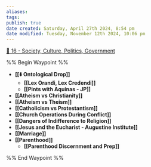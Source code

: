 ```yaml
---
aliases: 
tags: 
publish: true
date created: Saturday, April 27th 2024, 8:54 pm
date modified: Tuesday, November 12th 2024, 10:06 pm
---
```


[📁 16 - Society, Culture, Politics, Government](../📁%2016%20-%20Society,%20Culture,%20Politics,%20Government/📁%2016%20-%20Society,%20Culture,%20Politics,%20Government.md)

%% Begin Waypoint %%
- **[[⬇️ Ontological Drop]]**
	- **[[Lex Orandi, Lex Credendi]]**
	- **[[Pints with Aquinas - JP]]**
- **[[Atheism vs Christianity]]**
- **[[Atheism vs Theism]]**
- **[[Catholicism vs Protestantism]]**
- **[[Church Operations During Conflict]]**
- **[[Dangers of Indifference to Religion]]**
- **[[Jesus and the Eucharist - Augustine Institute]]**
- **[[Marriage]]**
- **[[Parenthood]]**
	- **[[Parenthood Discernment and Prep]]**

%% End Waypoint %%